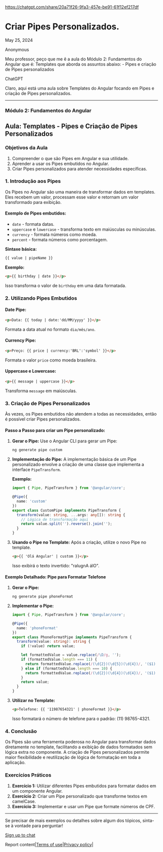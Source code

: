 https://chatgpt.com/share/20a71f26-9fa3-457e-be91-61f12ef217df



# Criar Pipes Personalizados.

May 25, 2024



Anonymous

Meu professor, peço que me ê a aula do Módulo 2: Fundamentos do Angular que é: Templates que aborda os assuntos abaixo: - Pipes e criação de Pipes personalizados

ChatGPT

Claro, aqui está uma aula sobre Templates do Angular focando em Pipes e criação de Pipes personalizados.

------

### Módulo 2: Fundamentos do Angular

## Aula: Templates - Pipes e Criação de Pipes Personalizados

### Objetivos da Aula

1. Compreender o que são Pipes em Angular e sua utilidade.
2. Aprender a usar os Pipes embutidos no Angular.
3. Criar Pipes personalizados para atender necessidades específicas.

### 1. Introdução aos Pipes

Os Pipes no Angular são uma maneira de transformar dados em templates. Eles recebem um valor, processam esse valor e retornam um valor transformado para exibição.

#### Exemplo de Pipes embutidos:

- `date` - formata datas.
- `uppercase` e `lowercase` - transforma texto em maiúsculas ou minúsculas.
- `currency` - formata números como moeda.
- `percent` - formata números como porcentagem.

**Sintaxe básica:**

```html
{{ value | pipeName }}
```

**Exemplo:**

```html
<p>{{ birthday | date }}</p>
```

Isso transforma o valor de `birthday` em uma data formatada.

### 2. Utilizando Pipes Embutidos

#### Date Pipe:

```html
<p>Data: {{ today | date:'dd/MM/yyyy' }}</p>
```

Formata a data atual no formato `dia/mês/ano`.

#### Currency Pipe:

```html
<p>Preço: {{ price | currency:'BRL':'symbol' }}</p>
```

Formata o valor `price` como moeda brasileira.

#### Uppercase e Lowercase:

```html
<p>{{ message | uppercase }}</p>
```

Transforma `message` em maiúsculas.

### 3. Criação de Pipes Personalizados

Às vezes, os Pipes embutidos não atendem a todas as necessidades, então é possível criar Pipes personalizados.

#### Passo a Passo para criar um Pipe personalizado:

1. **Gerar o Pipe:** Use o Angular CLI para gerar um Pipe:

   ```bash
   ng generate pipe custom
   ```

2. **Implementação do Pipe:** A implementação básica de um Pipe personalizado envolve a criação de uma classe que implementa a interface `PipeTransform`.

   **Exemplo:**

   ```typescript
   import { Pipe, PipeTransform } from '@angular/core';
   
   @Pipe({
     name: 'custom'
   })
   export class CustomPipe implements PipeTransform {
     transform(value: string, ...args: any[]): string {
       // Lógica de transformação aqui
       return value.split('').reverse().join('');
     }
   }
   ```

3. **Usando o Pipe no Template:** Após a criação, utilize o novo Pipe no template.

   ```html
   <p>{{ 'Olá Angular' | custom }}</p>
   ```

   Isso exibirá o texto invertido: "ralugnA álO".

#### Exemplo Detalhado: Pipe para Formatar Telefone

1. **Gerar o Pipe:**

   ```bash
   ng generate pipe phoneFormat
   ```

2. **Implementar o Pipe:**

   ```typescript
   import { Pipe, PipeTransform } from '@angular/core';
   
   @Pipe({
     name: 'phoneFormat'
   })
   export class PhoneFormatPipe implements PipeTransform {
     transform(value: string): string {
       if (!value) return value;
   
       let formattedValue = value.replace(/\D/g, '');
       if (formattedValue.length === 11) {
         return formattedValue.replace(/(\d{2})(\d{5})(\d{4})/, '($1) $2-$3');
       } else if (formattedValue.length === 10) {
         return formattedValue.replace(/(\d{2})(\d{4})(\d{4})/, '($1) $2-$3');
       }
       return value;
     }
   }
   ```

3. **Utilizar no Template:**

   ```html
   <p>Telefone: {{ '11987654321' | phoneFormat }}</p>
   ```

   Isso formatará o número de telefone para o padrão: (11) 98765-4321.

### 4. Conclusão

Os Pipes são uma ferramenta poderosa no Angular para transformar dados diretamente no template, facilitando a exibição de dados formatados sem lógica extra no componente. A criação de Pipes personalizados permite maior flexibilidade e reutilização de lógica de formatação em toda a aplicação.

### Exercícios Práticos

1. **Exercício 1:** Utilizar diferentes Pipes embutidos para formatar dados em um componente Angular.
2. **Exercício 2:** Criar um Pipe personalizado que transforme textos em camelCase.
3. **Exercício 3:** Implementar e usar um Pipe que formate números de CPF.

------

Se precisar de mais exemplos ou detalhes sobre algum dos tópicos, sinta-se à vontade para perguntar!

[Sign up to chat](https://chatgpt.com/)

Report content|[Terms of use](https://openai.com/policies/terms-of-use)|[Privacy policy](https://openai.com/policies/privacy-policy)|



